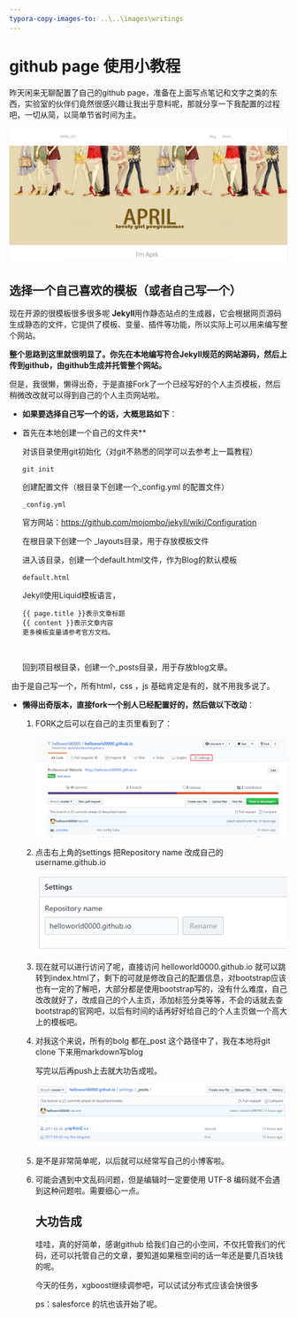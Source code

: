 ```yaml
---
typora-copy-images-to: ..\..\images\writings
---
```


# github page 使用小教程

昨天闲来无聊配置了自己的github page，准备在上面写点笔记和文字之类的东西，实验室的伙伴们竟然很感兴趣让我出乎意料呢，那就分享一下我配置的过程吧，一切从简，以简单节省时间为主。

![1488506957304](../../images/writings/1488506957304.png)

## 选择一个自己喜欢的模板（或者自己写一个）

现在开源的很模板很多很多呢 **Jekyll**用作静态站点的生成器，它会根据网页源码生成静态的文件，它提供了模板、变量、插件等功能，所以实际上可以用来编写整个网站。

**整个思路到这里就很明显了。你先在本地编写符合Jekyll规范的网站源码，然后上传到github，由github生成并托管整个网站。**

但是，我很懒，懒得出奇，于是直接Fork了一个已经写好的个人主页模板，然后稍微改改就可以得到自己的个人主页网站啦。

- **如果要选择自己写一个的话，大概思路如下**：

- 首先在本地创建一个自己的文件夹**

  对该目录使用git初始化（对git不熟悉的同学可以去参考上一篇教程）

  ```
  git init
  ```

   创建配置文件（根目录下创建一个_config.yml 的配置文件）

  ```
  _config.yml
  ```

  官方网站：https://github.com/mojombo/jekyll/wiki/Configuration

  在根目录下创建一个 _layouts目录，用于存放模板文件

  进入该目录，创建一个default.html文件，作为Blog的默认模板

  ```
  default.html
  ```

  Jekyll使用Liquid模板语言，

  ```
  {{ page.title }}表示文章标题
  {{ content }}表示文章内容
  更多模板变量请参考官方文档。
  ```

  ​

  回到项目根目录，创建一个_posts目录，用于存放blog文章。

​       由于是自己写一个，所有html，css ，js 基础肯定是有的，就不用我多说了。

- **懒得出奇版本，直接fork一个别人已经配置好的，然后做以下改动**：

  1. FORK之后可以在自己的主页里看到了：

     ![1488507906787](../../images/writings/1488507906787.png)

  2. 点击右上角的settings 把Repository name 改成自己的username.github.io

     ![1488507982364](../../images/writings/1488507982364.png)

  3. 现在就可以进行访问了呢，直接访问 helloworld0000.github.io 就可以跳转到index.html了，剩下的可就是修改自己的配置信息，对bootstrap应该也有一定的了解吧，大部分都是使用bootstrap写的，没有什么难度，自己改改就好了，改成自己的个人主页，添加标签分类等等，不会的话就去查bootstrap的官网吧，以后有时间的话再好好给自己的个人主页做一个高大上的模板吧。

  4. 对我这个来说，所有的bolg 都在_post 这个路径中了，我在本地将git clone 下来用markdown写blog

     写完以后再push上去就大功告成啦。

     ![1488508407889](../../images/writings/1488508407889.png)

  5. 是不是非常简单呢，以后就可以经常写自己的小博客啦。

  6. 可能会遇到中文乱码问题，但是编辑时一定要使用 UTF-8 编码就不会遇到这种问题啦。需要细心一点。

     ## 大功告成

     哇哇，真的好简单，感谢github 给我们自己的小空间，不仅托管我们的代码，还可以托管自己的文章，要知道如果租空间的话一年还是要几百块钱的呢。

     今天的任务，xgboost继续调参吧，可以试试分布式应该会快很多

     ps：salesforce 的坑也该开始了呢。

     ​
